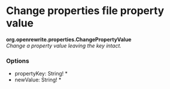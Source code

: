 # Change properties file property value

**org.openrewrite.properties.ChangePropertyValue**  
_Change a property value leaving the key intact._

### Options

* propertyKey: String!
	* 
* newValue: String!
	* 

